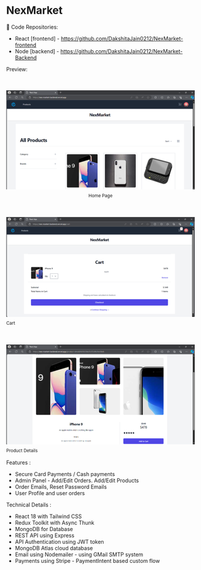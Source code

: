 # NexMarket


🔗 Code Repositories:
- React [frontend] - https://github.com/DakshitaJain0212/NexMarket-frontend
- Node [backend] - https://github.com/DakshitaJain0212/NexMarket-Backend

Preview: 

<p align="center">  
  <br><br><img alt="Clock" src="./src/asset/img1.png">
  <sub>Home Page<sub>
</p>

<p align="center">
  
  <br><br><img alt="Clock" src="./src/asset/img3.png">
  <sub>Cart<sub>
</p>

<p align="center">
  
  <br><br><img alt="Clock" src="./src/asset/img2.png">
  <sub>Product Details<sub>
</p>


 Features :
- Secure Card Payments / Cash payments
- Admin Panel - Add/Edit Orders. Add/Edit Products
- Order Emails, Reset Password Emails
- User Profile and user orders

 Technical Details :
- React 18 with Tailwind CSS
- Redux Toolkit with Async Thunk
- MongoDB for Database
- REST API using Express
- API Authentication using JWT token
- MongoDB Atlas cloud database
- Email using Nodemailer - using GMail SMTP system
- Payments using Stripe - PaymentIntent based custom flow
